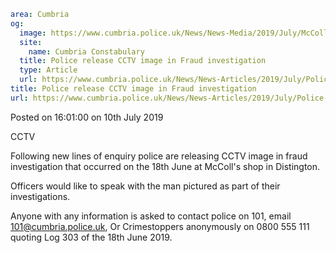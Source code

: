 ```yaml
area: Cumbria
og:
  image: https://www.cumbria.police.uk/News/News-Media/2019/July/McColls-CCTVjpg.jpg
  site:
    name: Cumbria Constabulary
  title: Police release CCTV image in Fraud investigation
  type: Article
  url: https://www.cumbria.police.uk/News/News-Articles/2019/July/Police-release-CCTV-image-in-Fraud-investigation.aspx
title: Police release CCTV image in Fraud investigation
url: https://www.cumbria.police.uk/News/News-Articles/2019/July/Police-release-CCTV-image-in-Fraud-investigation.aspx
```

Posted on 16:01:00 on 10th July 2019

CCTV

Following new lines of enquiry police are releasing CCTV image in fraud investigation that occurred on the 18th June at McColl's shop in Distington.

Officers would like to speak with the man pictured as part of their investigations.

Anyone with any information is asked to contact police on 101, email 101@cumbria.police.uk, Or Crimestoppers anonymously on 0800 555 111 quoting Log 303 of the 18th June 2019.
